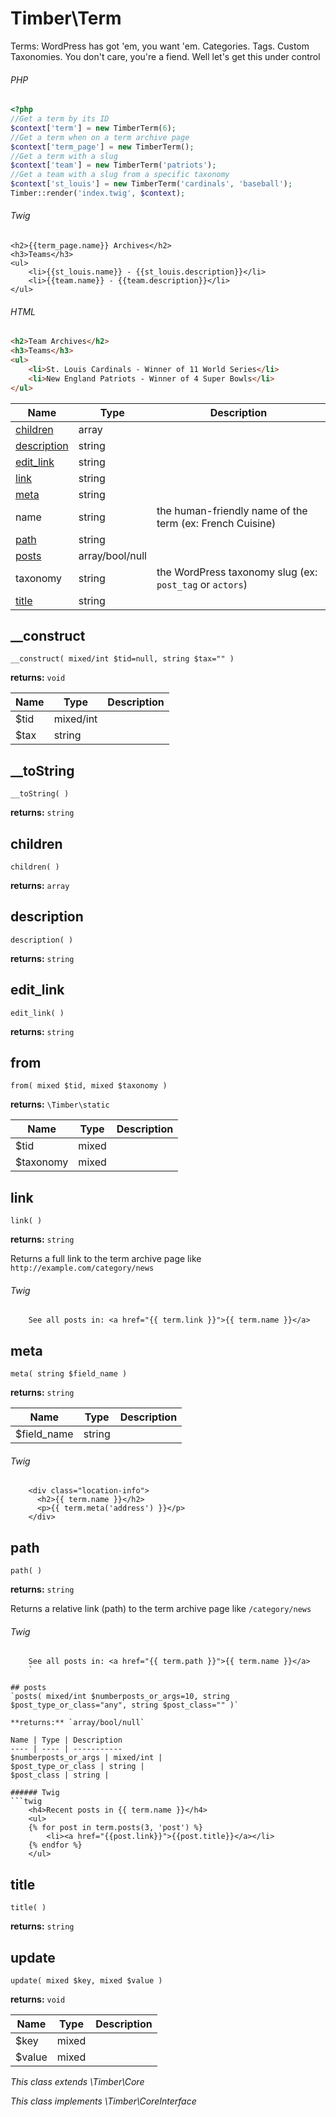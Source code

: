 
# Timber\Term
Terms: WordPress has got 'em, you want 'em. Categories. Tags. Custom Taxonomies. You don't care, you're a fiend. Well let's get this under control

###### PHP
```php
<?php
//Get a term by its ID
$context['term'] = new TimberTerm(6);
//Get a term when on a term archive page
$context['term_page'] = new TimberTerm();
//Get a term with a slug
$context['team'] = new TimberTerm('patriots');
//Get a team with a slug from a specific taxonomy
$context['st_louis'] = new TimberTerm('cardinals', 'baseball');
Timber::render('index.twig', $context);
```
###### Twig
```twig
<h2>{{term_page.name}} Archives</h2>
<h3>Teams</h3>
<ul>
    <li>{{st_louis.name}} - {{st_louis.description}}</li>
    <li>{{team.name}} - {{team.description}}</li>
</ul>
```
###### HTML
```html
<h2>Team Archives</h2>
<h3>Teams</h3>
<ul>
    <li>St. Louis Cardinals - Winner of 11 World Series</li>
    <li>New England Patriots - Winner of 4 Super Bowls</li>
</ul>
```

Name | Type | Description
---- | ---- | -----------
[children](#children) | array | 
[description](#description) | string | 
[edit_link](#edit_link) | string | 
[link](#link) | string | 
[meta](#meta) | string | 
name | string | the human-friendly name of the term (ex: French Cuisine)
[path](#path) | string | 
[posts](#posts) | array/bool/null | 
taxonomy | string | the WordPress taxonomy slug (ex: `post_tag` or `actors`)
[title](#title) | string | 

## __construct
`__construct( mixed/int $tid=null, string $tax="" )`

**returns:** `void` 

Name | Type | Description
---- | ---- | -----------
$tid | mixed/int | 
$tax | string | 



## __toString
`__toString( )`

**returns:** `string` 



## children
`children( )`

**returns:** `array` 



## description
`description( )`

**returns:** `string` 



## edit_link
`edit_link( )`

**returns:** `string` 



## from
`from( mixed $tid, mixed $taxonomy )`

**returns:** `\Timber\static` 

Name | Type | Description
---- | ---- | -----------
$tid | mixed | 
$taxonomy | mixed | 



## link
`link( )`

**returns:** `string` 

Returns a full link to the term archive page like `http://example.com/category/news`

###### Twig
```twig
	See all posts in: <a href="{{ term.link }}">{{ term.name }}</a>
```

## meta
`meta( string $field_name )`

**returns:** `string` 

Name | Type | Description
---- | ---- | -----------
$field_name | string | 

###### Twig
```twig
	<div class="location-info">
	  <h2>{{ term.name }}</h2>
	  <p>{{ term.meta('address') }}</p>
	</div>
```

## path
`path( )`

**returns:** `string` 

Returns a relative link (path) to the term archive page like `/category/news`

###### Twig
```twig
	See all posts in: <a href="{{ term.path }}">{{ term.name }}</a>
	`

## posts
`posts( mixed/int $numberposts_or_args=10, string $post_type_or_class="any", string $post_class="" )`

**returns:** `array/bool/null` 

Name | Type | Description
---- | ---- | -----------
$numberposts_or_args | mixed/int | 
$post_type_or_class | string | 
$post_class | string | 

###### Twig
```twig
	<h4>Recent posts in {{ term.name }}</h4>
	<ul>
	{% for post in term.posts(3, 'post') %}
	    <li><a href="{{post.link}}">{{post.title}}</a></li>
	{% endfor %}
	</ul>
```

## title
`title( )`

**returns:** `string` 



## update
`update( mixed $key, mixed $value )`

**returns:** `void` 

Name | Type | Description
---- | ---- | -----------
$key | mixed | 
$value | mixed | 






*This class extends \Timber\Core*

*This class implements \Timber\CoreInterface*

